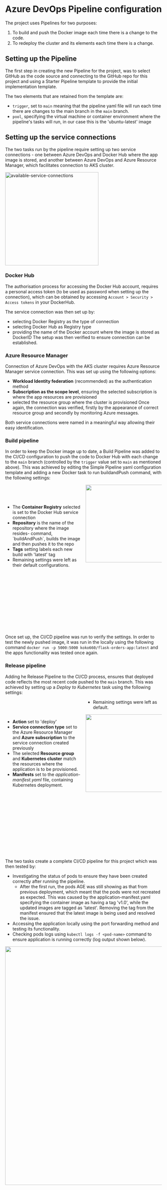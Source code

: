 # Azure DevOps Pipeline configuration

The project uses Pipelines for two purposes: 
1. To build and push the Docker image each time there is a change to the code.
2. To redeploy the cluster and its elements each time there is a change.

## Setting up the Pipeline

The first step in creating the new Pipeline for the project, was to select GitHub as the code source and connecting to the GitHub repo for this project and using a Starter Pipeline template to provide the initial implementation template.

The two elements that are retained from the template are: 
- `trigger`, set to `main` meaning that the pipeline yaml file will run each time there are changes to the main branch in the `main` branch.
- `pool`, specifying the virtual machine or container environment where the pipeline's tasks will run, in our case this is the 'ubuntu-latest' image 

## Setting up the service connections

The two tasks run by the pipeline require setting up two service connections - one between Azure DevOps and Docker Hub where the app image is stored, and another between Azure DevOps and Azure Resource Manager, which facilitates connection to AKS cluster.

<img src="service_connections.png" alt="available-service-connections" style="width:300px;"/>

### Docker Hub
The authorisation process for accessing the Docker Hub account, requires a personal access token (to be used as password when setting up the connection), which can be obtained by accessing `Account > Security > Access tokens` in your DockerHub.

The service connection was then set up by:
- selecting Docker Registry as the type of connection
- selecting Docker Hub as Registry type
- providing the name of the Docker account where the image is stored as DockerID
The setup was then verified to ensure connection can be established.

### Azure Resource Manager
Connection of Azure DevOps with the AKS cluster requires Azure Resource Manager service connection. This was set up using the following options:
- **Workload Identity federation** (recommended) as the authentication method 
- **Subscription as the scope level**, ensuring the selected subscription is where the app resources are provisioned
- selected the resource group where the cluster is provisioned
Once again, the connection was verified, firstly by the appearance of correct resource group and secondly by monitoring Azure messages.

Both service connections were named in a meaningful way allowing their easy identification.

### Build pipeline
In order to keep the Docker image up to date, a Build Pipeline was added to the CI/CD configuration to push the code to Docker Hub with each change to the `main` branch (controlled by the `trigger` value set to `main` as mentioned above).
This was achieved by editing the Simple Pipeline yaml configuration template and adding a new Docker task to run buildandPush command, with the following settings:

<div style="-webkit-column-count: 2; -moz-column-count: 2; column-count: 2; padding-bottom: 5vh">
    <div style="display: flex;padding-top:20%">
        <ul>
            <li>The <strong>Container Registry</strong> selected is set to the Docker Hub service connection</li>
            <li><strong>Repository</strong> is the name of the repository where the image resides- command, `buildAndPush`, builds the image and then pushes it to the repo</li>
            <li><strong>Tags</strong> setting labels each new build with 'latest' tag</li>
            <li>Remaining settings were left as their default configurations.</li>
        </ul>
    </div>
    <div style="display: flex; justify-content: left">
        <img src="build_pipeline_task.png" alt-text="Build pipeline task setup" style="width:250px;">
    </div>
</div>

Once set up, the CI/CD pipeline was run to verify the settings. In order to test the newly pushed image, it was run in the locally using the following command `docker run -p 5000:5000 koko660/flask-orders-app:latest` and the apps functionality was tested once again. 

### Release pipeline
Adding he Release Pipeline to the CI/CD process, ensures that deployed code reflects the most recent code pushed to the `main` branch. 
This was achieved by setting up a _Deploy to Kubernetes_ task using the following settings:
<div style="-webkit-column-count: 2; -moz-column-count: 2; column-count: 2; padding-bottom: 5vh">
    <div style="display: flex;padding-top:20%">
        <ul>
            <li><strong>Action</strong> set to 'deploy'</li>
            <li><strong>Service connection type</strong> set to the Azure Resource Manager and <strong>Azure subscription</strong> to the service connection created previously</li>
            <li>The selected <strong>Resource group</strong> and <strong>Kubernetes cluster</strong> match the resources where the application is to be provisioned.</li>
            <li><strong>Manifests</strong> set to the <em>application-manifest.yaml</em> file, containing Kubernetes deployment.</li>
            <li>Remaining settings were left as default.</li>
        </ul>
    </div>
    <div style="display: flex; justify-content: left">
        <img src="release_pipeline_task.png" alt-text="Release pipeline task setup" style="width:250px;">
    </div>
</div>

The two tasks create a complete CI/CD pipeline for this project which was then tested by: 
- Investigating the status of pods to ensure they have been created correctly after running the pipeline. 
    * After the first run, the pods AGE was still showing as that from previous deployment, which meant that the pods were not recreated as expected. This was caused by the application-manifest.yaml specifying the container image as having a tag 'v1.0', while the updated images are tagged as 'latest'. Removing the tag from the manifest ensured that the latest image is being used and resolved the issue.
- Accessing the application locally using the port forwarding method and testing its functionality.
- Checking pods logs using `kubectl logs -f <pod-name>` command to ensure application is running correctly (log output shown below).

<img src="kubectl_logs_output.png" alt-text="Pod's log output" style="width:80vw">

